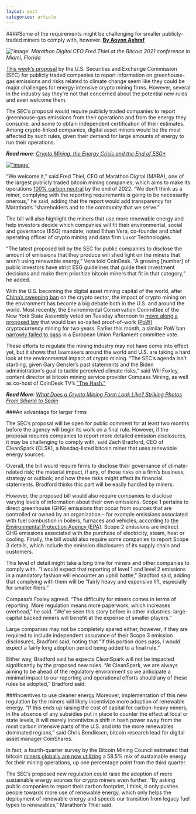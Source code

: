 ```yaml
---
layout: post
categories: article
---
```


####Some of the requirements might be challenging for smaller publicly-traded miners to comply with, however.
[**By Aoyon Ashraf**](https://www.coindesk.com/author/aoyon-ashraf/
)


!['image'](../../../assets/images/posts/img3.jpeg)
*Marathon Digital CEO Fred Thiel at the Bitcoin 2021 conference in Miami, Florida*

[This week’s proposal](https://www.sec.gov/news/press-release/2022-46) by the U.S. Securities and Exchange Commission (SEC) for publicly traded companies to report information on greenhouse-gas emissions and risks related to climate change seem like they could be major challenges for energy-intensive crypto mining firms. However, several in the industry say they’re not that concerned about the potential new rules and even welcome them.

The SEC’s proposal would require publicly traded companies to report greenhouse-gas emissions from their operations and from the energy they consume, and some to obtain independent certification of their estimates. Among crypto-linked companies, digital asset miners would be the most affected by such rules, given their demand for large amounts of energy to run their operations.

***Read more**: [Crypto Mining, the Energy Crisis and the End of ESG*](https://www.coindesk.com/layer2/miningweek/2022/03/21/crypto-mining-the-energy-crisis-and-the-end-of-esg/)*

[!['image'](../../../assets/images/posts/img4.jpeg)](https://pub.ey.com/public/2021/2112/2112-3933703/blockchain-summit-2022/index.html)

“We welcome it,” said Fred Thiel, CEO of Marathon Digital (MARA), one of the largest publicly traded bitcoin mining companies, which aims to make its operations [100% carbon neutral](https://ir.marathondh.com/news-events/press-releases/detail/1278/marathon-digital-holdings-announces-bitcoin-production-and) by the end of 2022. “We don’t think as a miner, complying with the reporting requirements is going to be necessarily onerous,” he said, adding that the report would add transparency for Marathon’s “shareholders and to the community that we serve.”

The bill will also highlight the miners that use more renewable energy and help investors decide which companies will fit their environmental, social and governance (ESG) mandate, noted Ethan Vera, co-founder and chief operating officer of crypto mining and data firm Luxor Technologies.

“The latest proposed bill by the SEC for public companies to disclose the amount of emissions that they produce will shed light on the miners that aren’t using renewable energy,” Vera told CoinDesk. “A growing [number] of public investors have strict ESG guidelines that guide their investment decisions and make them prioritize bitcoin miners that fit in that category,” he added.

With the U.S. becoming the digital asset mining capital of the world, after [China’s sweeping ban](https://www.coindesk.com/learn/china-crypto-bans-a-complete-history/) on the crypto sector, the impact of crypto mining on the environment has become a big debate both in the U.S. and around the world. Most recently, the Environmental Conservation Committee of the New York State Assembly voted on Tuesday afternoon to [move along a proposed law](https://www.bloomberg.com/news/articles/2022-03-22/bitcoin-mining-ban-bill-advances-in-new-york-state-assembly?sref=3REHEaVI) that would ban so-called proof-of-work [(PoW)](https://www.coindesk.com/learn/2020/12/16/what-is-proof-of-work/) cryptocurrency mining for two years. Earlier this month, a similar PoW ban [narrowly failed to pass](https://www.coindesk.com/policy/2022/03/14/proposal-limiting-proof-of-work-is-rejected-in-eu-parliament-committee-vote-sources/) in a European Union Parliament committee vote.

These efforts to regulate the mining industry may not have come into effect yet, but it shows that lawmakers around the world and U.S. are taking a hard look at the environmental impact of crypto mining. “The SEC’s agenda isn’t startling, given Gary Gensler’s past statements and the Biden administration's goal to tackle perceived climate risks,” said Will Foxley, content director at bitcoin mining service provider Compass Mining, as well as co-host of CoinDesk TV’s ["The Hash."](https://www.coindesk.com/tv/the-hash/)

***Read More**: [What Does a Crypto Mining Farm Look Like? Striking Photos From Siberia to Spain](https://www.coindesk.com/layer2/miningweek/2022/03/21/what-does-a-crypto-mining-farm-look-like-striking-photos-from-siberia-to-spain/)*

###An advantage for larger firms

The SEC’s proposal will be open for public comment for at least two months before the agency will begin its work on a final rule. However, if the proposal requires companies to report more detailed emission disclosures, it may be challenging to comply with, said Zach Bradford, CEO of CleanSpark (CLSK), a Nasdaq-listed bitcoin miner that uses renewable energy sources.

Overall, the bill would require firms to disclose their governance of climate-related risk; the material impact, if any, of those risks on a firm’s business, strategy or outlook; and how these risks might affect its financial statements. Bradford thinks this part will be easily handled by miners.

However, the proposed bill would also require companies to disclose varying levels of information about their own emissions. Scope 1 pertains to direct greenhouse (GHG) emissions that occur from sources that are controlled or owned by an organization – for example emissions associated with fuel combustion in boilers, furnaces and vehicles, according to [the Environmental Protection Agency (EPA)](https://www.epa.gov/climateleadership/scope-1-and-scope-2-inventory-guidance#:~:text=Scope%202%20emissions%20are%20indirect,of%20the%20organization's%20energy%20use.). Scope 2 emissions are indirect GHG emissions associated with the purchase of electricity, steam, heat or cooling. Finally, the bill would also require some companies to report Scope 3 details, which include the emission disclosures of its supply chain and customers.

This level of detail might take a long time for miners and other companies to comply with. “I would expect that reporting of level 1 and level 2 emissions in a mandatory fashion will encounter an uphill battle,” Bradford said, adding that complying with them will be “fairly heavy and expensive lift, especially for smaller filers.”

Compass’s Foxley agreed. “The difficulty for miners comes in terms of reporting. More regulation means more paperwork, which increases overhead,” he said. “We’ve seen this story before in other industries: large-capital backed miners will benefit at the expense of smaller players.”

Large companies may not be completely spared either, however, if they are required to include independent assurance of their Scope 3 emission disclosures, Bradford said, noting that “if this portion does pass, I would expect a fairly long adoption period being added to a final rule.”

Either way, Bradford said he expects CleanSpark will not be impacted significantly by the proposed new rules. “At CleanSpark, we are always aiming to be ahead of the regulatory environment so we anticipate a minimal impact to our reporting and operational efforts should any of these rules be adopted,” Bradford said.

###Incentives to use cleaner energy
Moreover, implementation of this new regulation by the miners will likely incentivize more adoption of renewable energy. “If this ends up raising the cost of capital for carbon-heavy miners, in the absence of any subsidies put in place to counter the effect at local or state levels, it will merely incentivize a shift in hash power away from the most carbon intensive parts of the U.S. and into the more renewables dominated regions,” said Chris Bendiksen, bitcoin research lead for digital asset manager CoinShares.

In fact, a fourth-quarter survey by the Bitcoin Mining Council estimated that bitcoin [miners globally are now utilizing](https://bitcoinminingcouncil.com/q4-bitcoin-mining-council-survey-confirms-sustainable-power-mix-and-technological-efficiency/) a 58.5% mix of sustainable energy for their mining operations, up one percentage point from the third quarter.

The SEC’s proposed new regulation could raise the adoption of more sustainable energy sources for crypto miners even further. “By asking public companies to report their carbon footprint, I think, it only pushes people towards more use of renewable energy, which only helps the deployment of renewable energy and speeds our transition from legacy fuel types to renewables,” Marathon’s Thiel said.